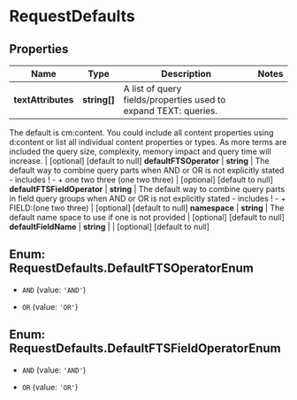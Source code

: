 # RequestDefaults

## Properties
Name | Type | Description | Notes
------------ | ------------- | ------------- | -------------
**textAttributes** | **string[]** | A list of query fields/properties used to expand TEXT: queries.
The default is cm:content.
You could include all content properties using d:content or list all individual content properties or types.
As more terms are included the query size, complexity, memory impact and query time will increase.
 | [optional] [default to null]
**defaultFTSOperator** | **string** | The default way to combine query parts when AND or OR is not explicitly stated - includes ! - +
one two three
(one two three)
 | [optional] [default to null]
**defaultFTSFieldOperator** | **string** | The default way to combine query parts in field query groups when AND or OR is not explicitly stated - includes ! - +
FIELD:(one two three)
 | [optional] [default to null]
**namespace** | **string** | The default name space to use if one is not provided | [optional] [default to null]
**defaultFieldName** | **string** |  | [optional] [default to null]


<a name="RequestDefaults.DefaultFTSOperatorEnum"></a>
## Enum: RequestDefaults.DefaultFTSOperatorEnum


* `AND` (value: `'AND'`)

* `OR` (value: `'OR'`)




<a name="RequestDefaults.DefaultFTSFieldOperatorEnum"></a>
## Enum: RequestDefaults.DefaultFTSFieldOperatorEnum


* `AND` (value: `'AND'`)

* `OR` (value: `'OR'`)




